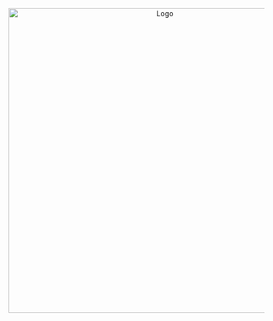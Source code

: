 <p align="center">
    <img src="https://raw.githubusercontent.com/JivkoSp/WireChat-v2/master/Assets/Logo.PNG" alt="Logo" width="600">
</p>
